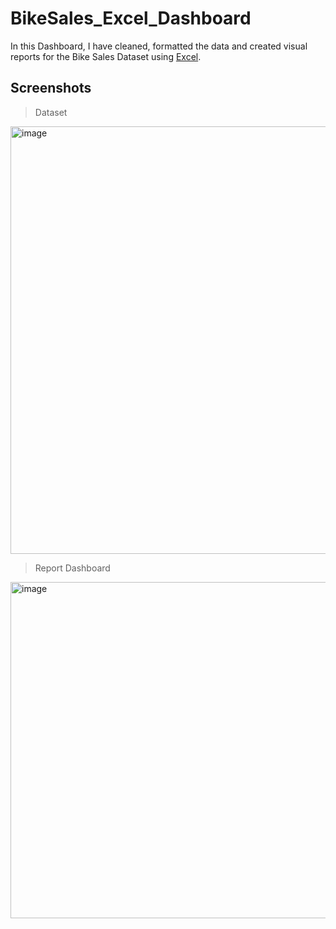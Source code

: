 # BikeSales_Excel_Dashboard

In this Dashboard, I have cleaned, formatted the data and created visual reports for the Bike Sales Dataset using [Excel](https://excel.com).

## Screenshots

> Dataset 
<img width="684" alt="image" src="https://user-images.githubusercontent.com/41228969/208551917-50fd01a9-ca8c-4829-acc1-2fd7fa00b5e3.png">


> Report Dashboard
<img width="538" alt="image" src="https://user-images.githubusercontent.com/41228969/208327332-2c6a4e62-6c35-4c77-9857-e23055457453.png">
